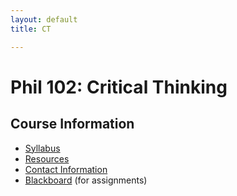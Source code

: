 ```yaml
---
layout: default
title: CT

---
```


# Phil 102: Critical Thinking

## Course Information
+ [Syllabus](Syllabus.pdf)
+ [Resources](\Teaching\Resources)
+ [Contact Information](\Contact)
+ [Blackboard](http:\\blackboard.njcu.edu) (for assignments) 









